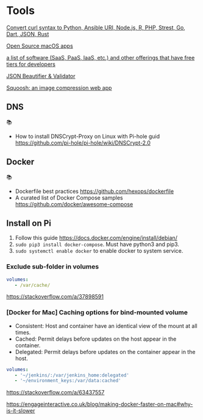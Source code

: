 # Tools

[Convert curl syntax to Python, Ansible URI, Node.js, R, PHP, Strest, Go, Dart, JSON, Rust](https://curl.trillworks.com/)

[Open Source macOS apps](https://internetprivacyguy.com/list-of-open-source-macos-apps/)

[a list of software (SaaS, PaaS, IaaS, etc.) and other offerings that have free tiers for developers](https://free-for.dev/)

[JSON Beautifier & Validator](https://duckduckgo.com/?q=json+formatter)

[Squoosh: an image compression web app](https://squoosh.app/)

## DNS

📚
* How to install DNSCrypt-Proxy on Linux with Pi-hole guid https://github.com/pi-hole/pi-hole/wiki/DNSCrypt-2.0

## Docker

📚
* Dockerfile best practices https://github.com/hexops/dockerfile
* A curated list of Docker Compose samples https://github.com/docker/awesome-compose

## Install on Pi
1. Follow this guide https://docs.docker.com/engine/install/debian/
2. `sudo pip3 install docker-compose`. Must have python3 and pip3.
3. `sudo systemctl enable docker` to enable docker to system service.

### Exclude sub-folder in volumes
```yml
volumes:
   - /var/cache/
```
https://stackoverflow.com/a/37898591

### [Docker for Mac] Caching options for bind-mounted volume
* Consistent: Host and container have an identical view of the mount at all times.
* Cached: Permit delays before updates on the host appear in the container.
* Delegated: Permit delays before updates on the container appear in the host.
```yml
volumes:
   - '~/jenkins/:/var/jenkins_home:delegated'
   - '~/environment_keys:/var/data:cached'
```
https://stackoverflow.com/a/63437557

https://engageinteractive.co.uk/blog/making-docker-faster-on-mac#why-is-it-slower

